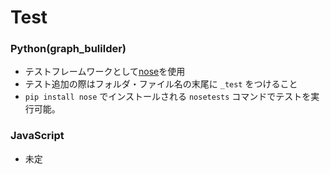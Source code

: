 # Test

### Python(graph_bulilder)

- テストフレームワークとして[nose](http://nose.readthedocs.io/en/latest/)を使用
- テスト追加の際はフォルダ・ファイル名の末尾に `_test` をつけること
- `pip install nose` でインストールされる `nosetests` コマンドでテストを実行可能。

### JavaScript

- 未定

